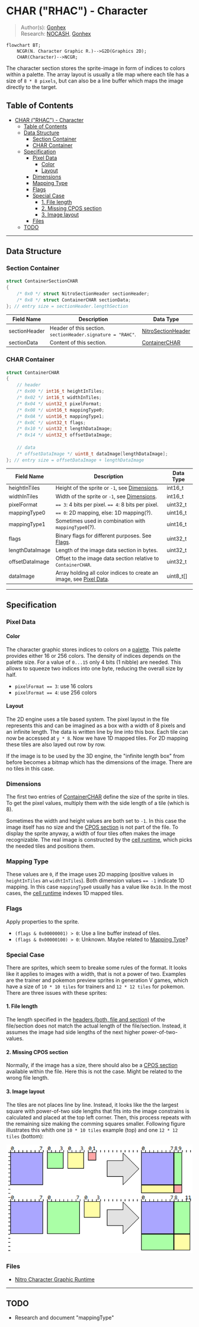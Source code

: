 # CHAR ("RHAC") - Character
> Author(s): [Gonhex](https://github.com/Gonhex) <br />
> Research: [NOCASH](https://problemkaputt.de), [Gonhex](https://github.com/Gonhex)

```mermaid
flowchart BT;
    NCGR(N. Character Graphic R.)-->G2D(Graphics 2D);
    CHAR(Character)-->NCGR;
```
The character section stores the sprite-image in form of indices to colors within a palette. The array layout is usually a tile map where each tile has a size of `8 * 8 pixels`, but can also be a line buffer which maps the image directly to the target.

## Table of Contents
- [CHAR ("RHAC") - Character](#char-rhac---character)
  - [Table of Contents](#table-of-contents)
  - [Data Structure](#data-structure)
    - [Section Container](#section-container)
    - [CHAR Container](#char-container)
  - [Specification](#specification)
    - [Pixel Data](#pixel-data)
      - [Color](#color)
      - [Layout](#layout)
    - [Dimensions](#dimensions)
    - [Mapping Type](#mapping-type)
    - [Flags](#flags)
    - [Special Case](#special-case)
      - [1. File length](#1-file-length)
      - [2. Missing CPOS section](#2-missing-cpos-section)
      - [3. Image layout](#3-image-layout)
    - [Files](#files)
  - [TODO](#todo)
---

## Data Structure

### Section Container
```c
struct ContainerSectionCHAR
{
    /* 0x0 */ struct NitroSectionHeader sectionHeader;
    /* 0x8 */ struct ContainerCHAR sectionData;
}; // entry size = sectionHeader.lengthSection
```
| Field Name     | Description                                                                             | Data Type    |
|----------------|-----------------------------------------------------------------------------------------|--------------|
| sectionHeader  | Header of this section. `sectionHeader.signature = "RAHC"`.   | [NitroSectionHeader](../nitro_overview.md#nitro-section-header) |
| sectionData    | Content of this section.                                                                | [ContainerCHAR](#char-container) |

### CHAR Container
```c
struct ContainerCHAR
{
    // header
    /* 0x00 */ int16_t heightInTiles;
    /* 0x02 */ int16_t widthInTiles;
    /* 0x04 */ uint32_t pixelFormat;
    /* 0x08 */ uint16_t mappingType0;
    /* 0x0A */ uint16_t mappingType1;
    /* 0x0C */ uint32_t flags;
    /* 0x10 */ uint32_t lengthDataImage;
    /* 0x14 */ uint32_t offsetDataImage;
    
    // data
    /* offsetDataImage */ uint8_t dataImage[lengthDataImage];
}; // entry size = offsetDataImage + lengthDataImage
```
| Field Name      | Description                                                                             | Data Type |
|-----------------|-----------------------------------------------------------------------------------------|-----------|
| heightInTiles   | Height of the sprite or `-1`, see [Dimensions](#dimensions).                            | int16_t   |
| widthInTiles    | Width of the sprite or `-1`, see [Dimensions](#dimensions).                             | int16_t   |
| pixelFormat     | `== 3`: 4 bits per pixel. `== 4`: 8 bits per pixel.                                     | uint32_t  |
| mappingType0    | `== 0`: 2D mapping, else: 1D mapping(?).                                                | uint16_t  |
| mappingType1    | Sometimes used in combination with `mappingType0`(?).                                   | uint16_t  |
| flags           | Binary flags for different purposes. See [Flags](#flags).                               | uint32_t  |
| lengthDataImage | Length of the image data section in bytes.                                              | uint32_t  |
| offsetDataImage | Offset to the image data section relative to `ContainerCHAR`.                           | uint32_t  |
| dataImage       | Array holding all color indices to create an image, see [Pixel Data](#pixel-data).      | uint8_t[] |

---
## Specification

### Pixel Data

#### Color
The character graphic stores indices to colors on a [palette](section_pltt.md). This palette provides either 16 or 256 colors. The density of indices depends on the palette size. For a value of `0...15` only 4 bits (1 nibble) are needed. This allows to squeeze two indices into one byte, reducing the overall size by half.
* `pixelFormat == 3`: use 16 colors 
* `pixelFormat == 4`: use 256 colors

#### Layout
The 2D engine uses a tile based system. The pixel layout in the file represents this and can be imagined as a box with a width of 8 pixels and an infinite length. The data is written line by line into this box. Each tile can now be accessed at `y * 8`. Now we have 1D mapped tiles. For 2D mapping these tiles are also layed out row by row.

If the image is to be used by the 3D engine, the "infinite length box" from before becomes a bitmap which has the dimensions of the image. There are no tiles in this case. 

### Dimensions
The first two entries of [ContainerCHAR](#char-container) define the size of the sprite in tiles. To get the pixel values, multiply them with the side length of a tile (which is 8).

<!-- $$
\begin{align}
    height_{pixel} &= heigh_{tiles}\cdot 8\\
    width_{pixel} &= width_{tiles}\cdot 8
\end{align}
$$ -->

Sometimes the width and height values are both set to `-1`. In this case the image itself has no size and the [CPOS section](section_cpos.md) is not part of the file. To display the sprite anyway, a width of four tiles often makes the image recognizable. The real image is constructed by the [cell runtime](file_ncer.md), which picks the needed tiles and positions them.

### Mapping Type
These values are `0`, if the image uses 2D mapping (positive values in `heightInTiles` an `widhtInTiles`). Both dimension values `== -1` indicate 1D mapping. In this case `mappingType0` usually has a value like `0x10`. In the most cases, the [cell runtime](file_ncer.md) indexes 1D mapped tiles.

### Flags
Apply properties to the sprite.
* `(flags & 0x00000001) > 0`: Use a line buffer instead of tiles.
* `(flags & 0x00000100) > 0`: Unknown. Maybe related to [Mapping Type](#mapping-type)?

### Special Case
There are sprites, which seem to breake some rules of the format. It looks like it applies to images with a width, that is not a power of two. Examples are the trainer and pokemon preview sprites in generation V games, which have a size of `10 * 10 tiles` for trainers and `12 * 12 tiles` for pokemon. There are three issues with these sprites:

#### 1. File length
The length specified in the [headers (both, file and section)](../nitro_overview.md) of the file/section does not match the actual length of the file/section. Instead, it assumes the image had side lengths of the next higher power-of-two-values.

#### 2. Missing CPOS section
Normally, if the image has a size, there should also be a [CPOS section](section_cpos.md) available within the file. Here this is not the case. Might be related to the wrong file length.

#### 3. Image layout
The tiles are not places line by line. Instead, it looks like the the largest square with power-of-two side lengths that fits into the image constrains is calculated and placed at the top left corner. Then, this process repeats with the remaining size making the comming squares smaller. Following figure illustrates this whith one `10 * 10 tiles` example (top) and one `12 * 12 tiles` (bottom):

![](resources/section_char/sprite_layout.png)

### Files
* [Nitro Character Graphic Runtime](file_ncgr.md)

---
## TODO
* Research and document "mappingType"
